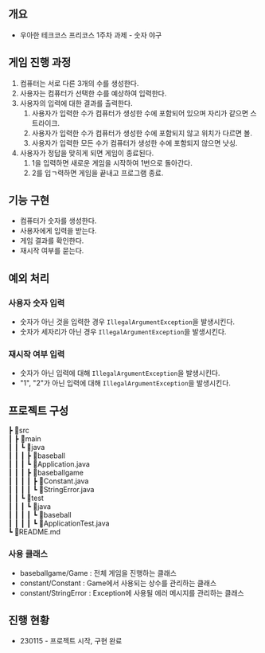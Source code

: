 ## 개요
+ 우아한 테크코스 프리코스 1주차 과제 - 숫자 야구


## 게임 진행 과정
1. 컴퓨터는 서로 다른 3개의 수를 생성한다.
2. 사용자는 컴퓨터가 선택한 수를 예상하여 입력한다.
3. 사용자의 입력에 대한 결과를 출력한다.
    1. 사용자가 입력한 수가 컴퓨터가 생성한 수에 포함되어 있으며 자리가 같으면 스트라이크.
    2. 사용자가 입력한 수가 컴퓨터가 생성한 수에 포함되지 않고 위치가 다르면 볼.
    3. 사용자가 입력한 모든 수가 컴퓨터가 생성한 수에 포함되지 않으면 낫싱.
4. 사용자가 정답을 맞히게 되면 게임이 종료된다.
    1. 1을 입력하면 새로운 게임을 시작하여 1번으로 돌아간다.
    2. 2를 입ㄱ력하면 게임을 끝내고 프로그램 종료. 


##  기능 구현
- 컴퓨터가 숫자를 생성한다.<br>
- 사용자에게 입력을 받는다.<br>
- 게임 결과를 확인한다.<br>
- 재시작 여부를 묻는다.<br>

## 예외 처리
### 사용자 숫자 입력
+ 숫자가 아닌 것을 입력한 경우 `IllegalArgumentException`을 발생시킨다.
+ 숫자가 세자리가 아닌 경우 `IllegalArgumentException`을 발생시킨다.
### 재시작 여부 입력
+ 숫자가 아닌 입력에 대해 `IllegalArgumentException`을 발생시킨다.
+ "1", "2"가 아닌 입력에 대해 `IllegalArgumentException`을 발생시킨다.

## 프로젝트 구성
┣ 📂src<br>
┃ ┣ 📂main<br>
┃ ┃ ┗ 📂java<br>
┃ ┃ ┃ ┣ 📂baseball<br>
┃ ┃ ┃ ┗ 📜Application.java<br>
┃ ┃ ┃ ┣ 📂baseballgame<br>
┃ ┃ ┃ ┃ ┣ 📜Constant.java<br>
┃ ┃ ┃ ┃ ┗ 📜StringError.java<br>
┃ ┃ ┗ 📂test<br>
┃ ┃ ┃ ┗ 📂java<br>
┃ ┃ ┃ ┃ ┗ 📂baseball<br>
┃ ┃ ┃ ┃ ┗ 📜ApplicationTest.java<br>
┗ 📜README.md

### 사용 클래스
+ baseballgame/Game : 전체 게임을 진행하는 클래스
+ constant/Constant : Game에서 사용되는 상수를 관리하는 클래스
+ constant/StringError : Exception에 사용될 에러 메시지를 관리하는 클래스

## 진행 현황
+ 230115 - 프로젝트 시작, 구현 완료